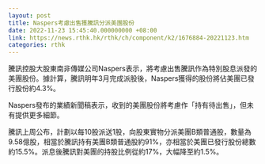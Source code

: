 ```yaml
---
layout: post
title: Naspers考慮出售獲騰訊分派美團股份
date: 2022-11-23 15:45:40.000000000 +08:00
link: https://news.rthk.hk/rthk/ch/component/k2/1676884-20221123.htm
categories: rthk
---
```


騰訊控股大股東南非傳媒公司Naspers表示，將考慮出售騰訊作為特別股息派發的美團股份。據計算，騰訊明年3月完成派股後，Naspers獲得的股份將佔美團已發行股份約4.3%。

Naspers發布的業績新聞稿表示，收到的美團股份將考慮作「持有待出售」，但未有提供更多細節。

騰訊上周公布，計劃以每10股派送1股，向股東實物分派美團B類普通股，數量為9.58億股，相當於騰訊持有美團B類普通股約91%，亦相當於美團已發行股份總數約15.5%。派息後騰訊對美團的持股比例從約17%，大幅降至約1.5%。
